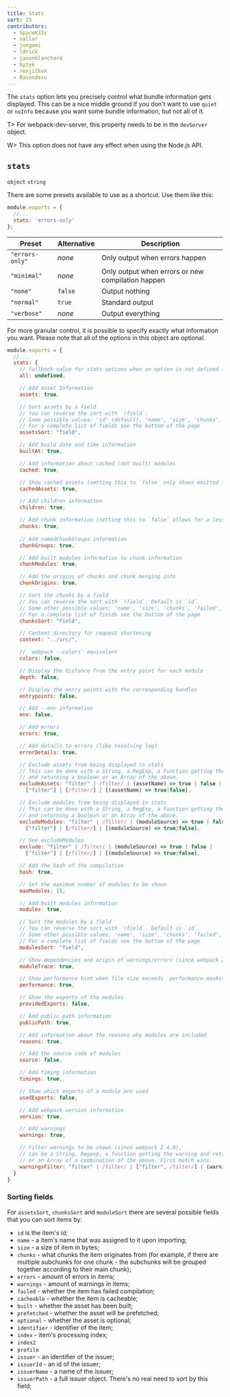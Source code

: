 ```yaml
---
title: Stats
sort: 15
contributors:
  - SpaceK33z
  - sallar
  - jungomi
  - ldrick
  - jasonblanchard
  - byzyk
  - renjithvk
  - Raiondesu
---
```


The `stats` option lets you precisely control what bundle information gets displayed. This can be a nice middle ground if you don't want to use `quiet` or `noInfo` because you want some bundle information, but not all of it.

T> For webpack-dev-server, this property needs to be in the `devServer` object.

W> This option does not have any effect when using the Node.js API.

## `stats`

`object` `string`

There are some presets available to use as a shortcut. Use them like this:

```js
module.exports = {
  //...
  stats: 'errors-only'
};
```

| Preset | Alternative | Description |
|--------|-------------|-------------|
| `"errors-only"` | *none*  | Only output when errors happen |
| `"minimal"`     | *none*  | Only output when errors or new compilation happen |
| `"none"`        | `false` | Output nothing |
| `"normal"`      | `true`  | Standard output |
| `"verbose"`     | *none*  | Output everything |

For more granular control, it is possible to specify exactly what information you want. Please note that all of the options in this object are optional.

<!-- eslint-skip -->

```js
module.exports = {
  //...
  stats: {
    // fallback value for stats options when an option is not defined (has precedence over local webpack defaults)
    all: undefined,

    // Add asset Information
    assets: true,

    // Sort assets by a field
    // You can reverse the sort with `!field`.
    // Some possible values: 'id' (default), 'name', 'size', 'chunks', 'failed', 'issuer'
    // For a complete list of fields see the bottom of the page
    assetsSort: "field",

    // Add build date and time information
    builtAt: true,

    // Add information about cached (not built) modules
    cached: true,

    // Show cached assets (setting this to `false` only shows emitted files)
    cachedAssets: true,

    // Add children information
    children: true,

    // Add chunk information (setting this to `false` allows for a less verbose output)
    chunks: true,
    
    // Add namedChunkGroups information
    chunkGroups: true,

    // Add built modules information to chunk information
    chunkModules: true,

    // Add the origins of chunks and chunk merging info
    chunkOrigins: true,

    // Sort the chunks by a field
    // You can reverse the sort with `!field`. Default is `id`.
    // Some other possible values: 'name', 'size', 'chunks', 'failed', 'issuer'
    // For a complete list of fields see the bottom of the page
    chunksSort: "field",

    // Context directory for request shortening
    context: "../src/",

    // `webpack --colors` equivalent
    colors: false,

    // Display the distance from the entry point for each module
    depth: false,

    // Display the entry points with the corresponding bundles
    entrypoints: false,

    // Add --env information
    env: false,

    // Add errors
    errors: true,

    // Add details to errors (like resolving log)
    errorDetails: true,

    // Exclude assets from being displayed in stats
    // This can be done with a String, a RegExp, a Function getting the assets name
    // and returning a boolean or an Array of the above.
    excludeAssets: "filter" | /filter/ | (assetName) => true | false |
      ["filter"] | [/filter/] | [(assetName) => true|false],

    // Exclude modules from being displayed in stats
    // This can be done with a String, a RegExp, a Function getting the modules source
    // and returning a boolean or an Array of the above.
    excludeModules: "filter" | /filter/ | (moduleSource) => true | false |
      ["filter"] | [/filter/] | [(moduleSource) => true|false],

    // See excludeModules
    exclude: "filter" | /filter/ | (moduleSource) => true | false |
      ["filter"] | [/filter/] | [(moduleSource) => true|false],

    // Add the hash of the compilation
    hash: true,

    // Set the maximum number of modules to be shown
    maxModules: 15,

    // Add built modules information
    modules: true,

    // Sort the modules by a field
    // You can reverse the sort with `!field`. Default is `id`.
    // Some other possible values: 'name', 'size', 'chunks', 'failed', 'issuer'
    // For a complete list of fields see the bottom of the page
    modulesSort: "field",

    // Show dependencies and origin of warnings/errors (since webpack 2.5.0)
    moduleTrace: true,

    // Show performance hint when file size exceeds `performance.maxAssetSize`
    performance: true,

    // Show the exports of the modules
    providedExports: false,

    // Add public path information
    publicPath: true,

    // Add information about the reasons why modules are included
    reasons: true,

    // Add the source code of modules
    source: false,

    // Add timing information
    timings: true,

    // Show which exports of a module are used
    usedExports: false,

    // Add webpack version information
    version: true,

    // Add warnings
    warnings: true,

    // Filter warnings to be shown (since webpack 2.4.0),
    // can be a String, Regexp, a function getting the warning and returning a boolean
    // or an Array of a combination of the above. First match wins.
    warningsFilter: "filter" | /filter/ | ["filter", /filter/] | (warning) => true|false
  }
}
```

### Sorting fields

For `assetsSort`, `chunksSort` and `moduleSort` there are several possible fields that you can sort items by:

* `id` is the item's id;
* `name` - a item's name that was assigned to it upon importing;
* `size` - a size of item in bytes;
* `chunks` - what chunks the item originates from (for example, if there are multiple subchunks for one chunk - the subchunks will be grouped together according to their main chunk);
* `errors` - amount of errors in items;
* `warnings` - amount of warnings in items;
* `failed` - whether the item has failed compilation;
* `cacheable` - whether the item is cacheable;
* `built` - whether the asset has been built;
* `prefetched` - whether the asset will be prefetched;
* `optional` - whether the asset is optional;
* `identifier` - identifier of the item;
* `index` - item's processing index;
* `index2`
* `profile`
* `issuer` - an identifier of the issuer;
* `issuerId` - an id of the issuer;
* `issuerName` - a name of the issuer;
* `issuerPath` - a full issuer object. There's no real need to sort by this field;
